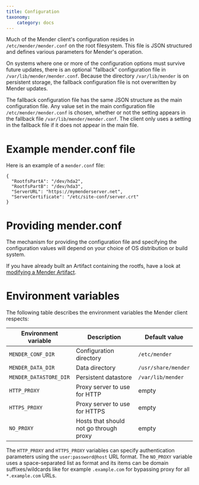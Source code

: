 ```yaml
---
title: Configuration
taxonomy:
    category: docs
---
```


Much of the Mender client's configuration resides in `/etc/mender/mender.conf`
on the root filesystem. This file is JSON structured and defines various
parameters for Mender's operation.

On systems where one or more of the configuration options must survive future
updates, there is an optional "fallback" configuration file in
`/var/lib/mender/mender.conf`. Because the directory `/var/lib/mender` is on
persistent storage, the fallback configuration file is not overwritten by Mender
updates.

The fallback configuration file has the same JSON structure as the main
configuration file. Any value set in the main configuration file
`/etc/mender/mender.conf` is chosen, whether or not the setting appears in the
fallback file `/var/lib/mender/mender.conf`. The client only uses a setting in
the fallback file if it does not appear in the main file.

# Example mender.conf file

Here is an example of a `mender.conf` file:
```
{
  "RootfsPartA": "/dev/hda2",
  "RootfsPartB": "/dev/hda3",
  "ServerURL": "https://mymenderserver.net",
  "ServerCertificate": "/etc/site-conf/server.crt"
}
```

# Providing mender.conf

The mechanism for providing the configuration file and specifying the configuration values will depend on your choice of OS distribution or build system.

If you have already built an Artifact containing the rootfs, have a look at [modifying a Mender Artifact](../../06.Artifact-creation/03.Modify-an-Artifact/docs.md).


# Environment variables

The following table describes the environment variables the Mender client respects:

| Environment variable   | Description                             | Default value       |
| ---------------------- | --------------------------------------- | ------------------- |
| `MENDER_CONF_DIR`      | Configuration directory                 | `/etc/mender`       |
| `MENDER_DATA_DIR`      | Data directory                          | `/usr/share/mender` |
| `MENDER_DATASTORE_DIR` | Persistent datastore                    | `/var/lib/mender`   |
| `HTTP_PROXY`           | Proxy server to use for HTTP            | empty               |
| `HTTPS_PROXY`          | Proxy server to use for HTTPS           | empty               |
| `NO_PROXY`             | Hosts that should not go through proxy  | empty               |

The `HTTP_PROXY` and `HTTPS_PROXY` variables can specify authentication parameters using the `user:password@host` URL
format. The `NO_PROXY` variable uses a space-separated list as format and its items can be domain suffixes/wildcards
like for example `.example.com` for bypassing proxy for all `*.example.com` URLs.
